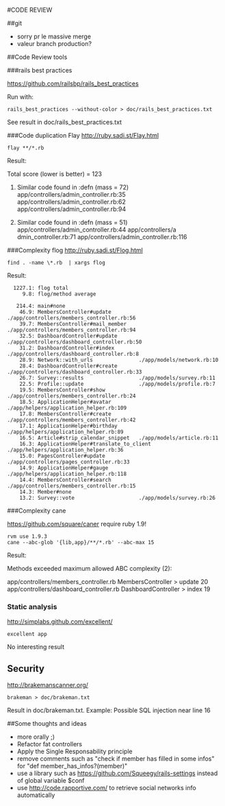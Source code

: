#CODE  REVIEW

##git

* sorry pr le massive merge
* valeur branch production?

##Code Review tools

###rails best practices

https://github.com/railsbp/rails_best_practices

Run with:
```
rails_best_practices --without-color > doc/rails_best_practices.txt
```

See result in doc/rails_best_practices.txt

###Code duplication Flay
http://ruby.sadi.st/Flay.html
```
flay **/*.rb
```
Result:

Total score (lower is better) = 123

1) Similar code found in :defn (mass = 72)
  app/controllers/admin_controller.rb:35
  app/controllers/admin_controller.rb:62
  app/controllers/admin_controller.rb:94

2) Similar code found in :defn (mass = 51)
  app/controllers/admin_controller.rb:44
  app/controllers/a dmin_controller.rb:71
  app/controllers/admin_controller.rb:116


###Complexity flog
http://ruby.sadi.st/Flog.html

```
find . -name \*.rb  | xargs flog
```
Result:

```
  1227.1: flog total
     9.8: flog/method average

   214.4: main#none
    46.9: MembersController#update         ./app/controllers/members_controller.rb:56
    39.7: MembersController#mail_member    ./app/controllers/members_controller.rb:94
    32.5: DashboardController#update       ./app/controllers/dashboard_controller.rb:50
    31.2: DashboardController#index        ./app/controllers/dashboard_controller.rb:8
    28.9: Network::with_urls               ./app/models/network.rb:10
    28.4: DashboardController#create       ./app/controllers/dashboard_controller.rb:33
    26.7: Survey::results                  ./app/models/survey.rb:11
    22.5: Profile::update                  ./app/models/profile.rb:7
    19.5: MembersController#show           ./app/controllers/members_controller.rb:24
    18.5: ApplicationHelper#avatar         ./app/helpers/application_helper.rb:109
    17.8: MembersController#create         ./app/controllers/members_controller.rb:42
    17.1: ApplicationHelper#birthday       ./app/helpers/application_helper.rb:89
    16.5: Article#strip_calendar_snippet   ./app/models/article.rb:11
    16.3: ApplicationHelper#translate_to_client ./app/helpers/application_helper.rb:36
    15.0: PagesController#update           ./app/controllers/pages_controller.rb:33
    14.9: ApplicationHelper#gauge          ./app/helpers/application_helper.rb:118
    14.4: MembersController#search         ./app/controllers/members_controller.rb:15
    14.3: Member#none
    13.2: Survey::vote                     ./app/models/survey.rb:26
```
###Complexity cane

https://github.com/square/caner
require ruby 1.9!

```
rvm use 1.9.3
cane --abc-glob '{lib,app}/**/*.rb' --abc-max 15
```
Result:

Methods exceeded maximum allowed ABC complexity (2):

  app/controllers/members_controller.rb    MembersController > update   20
  app/controllers/dashboard_controller.rb  DashboardController > index  19


### Static analysis
http://simplabs.github.com/excellent/

```
excellent app
```

No interesting result

## Security
http://brakemanscanner.org/

```
brakeman > doc/brakeman.txt
```

Result in doc/brakeman.txt.
Example: Possible SQL injection near line 16

##Some thoughts and ideas

* more orally ;)
* Refactor fat controllers
* Apply the Single Responsability principle
* remove comments such as "check if member has filled in some infos" for "def member_has_infos?(member)"
* use a library such as https://github.com/Squeegy/rails-settings instead of global variable $conf
* use http://code.rapportive.com/ to retrieve social networks info automatically